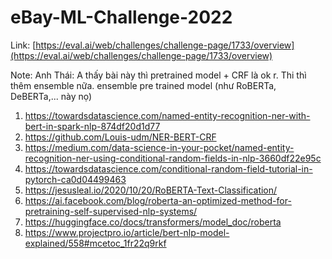 # eBay-ML-Challenge-2022

Link: [https://eval.ai/web/challenges/challenge-page/1733/overview](https://eval.ai/web/challenges/challenge-page/1733/overview)

Note: Anh Thái: A thấy bài này thì pretrained model + CRF là ok r. Thi thì thêm ensemble nữa. ensemble pre trained model (như RoBERTa, DeBERTa,... này nọ)
1. https://towardsdatascience.com/named-entity-recognition-ner-with-bert-in-spark-nlp-874df20d1d77
2. https://github.com/Louis-udm/NER-BERT-CRF
3. https://medium.com/data-science-in-your-pocket/named-entity-recognition-ner-using-conditional-random-fields-in-nlp-3660df22e95c
4. https://towardsdatascience.com/conditional-random-field-tutorial-in-pytorch-ca0d04499463
5. https://jesusleal.io/2020/10/20/RoBERTA-Text-Classification/
6. https://ai.facebook.com/blog/roberta-an-optimized-method-for-pretraining-self-supervised-nlp-systems/
7. https://huggingface.co/docs/transformers/model_doc/roberta
8. https://www.projectpro.io/article/bert-nlp-model-explained/558#mcetoc_1fr22q9rkf
